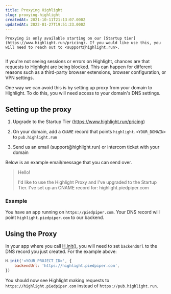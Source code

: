 ```yaml
---
title: Proxying Highlight
slug: proxying-highlight
createdAt: 2021-10-11T21:13:07.000Z
updatedAt: 2022-01-27T19:51:23.000Z
---
```


```hint
Proxying is only available starting on our [Startup tier](https://www.highlight.run/pricing). If you would like use this, you will need to reach out to <support@highlight.run>.


```

If you're not seeing sessions or errors on Highlight, chances are that requests to Highlight are being blocked. This can happen for different reasons such as a third-party browser extensions, browser configuration, or VPN settings.

One way we can avoid this is by setting up proxy from your domain to Highlight. To do this, you will need access to your domain's DNS settings.

## Setting up the proxy

1.  Upgrade to the Startup Tier (<https://www.highlight.run/pricing>)

2.  On your domain, add a `CNAME` record that points `highlight.<YOUR_DOMAIN>` to `pub.highlight.run`

3.  Send us an email (support\@highlight.run) or intercom ticket with your domain

Below is an example email/message that you can send over.

> Hello!
>
> I'd like to use the Highlight Proxy and I've upgraded to the Startup Tier. I've set up an CNAME record for: highlight.piedpiper.com

### Example

You have an app running on `https://piedpiper.com`. Your DNS record will point `highlight.piedpiper.com` to our backend.

## Using the Proxy

In your app where you call [H.init()](../../sdk-docs/client.md#Hinit), you will need to set `backendUrl` to the DNS record you just created. For the example above:

```javascript
H.init('<YOUR_PROJECT_ID>', {
	backendUrl: 'https://highlight.piedpiper.com',
})
```

You should now see Highlight making requests to `https://highlight.piedpiper.com` instead of `https://pub.highlight.run`.
